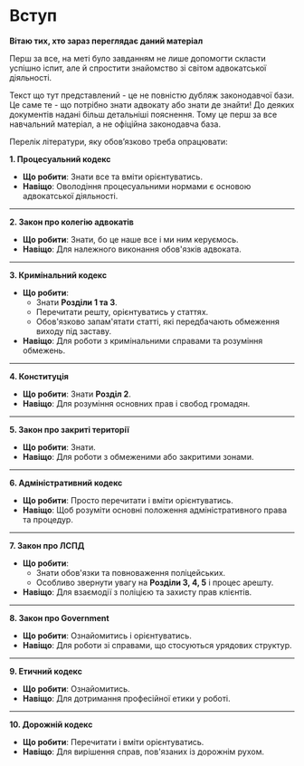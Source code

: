 
# Вступ

**Вітаю тих, хто зараз переглядає даний матеріал**

Перш за все, на меті було завданням не лише допомогти скласти успішно іспит, але й спростити знайомство зі світом адвокатської діяльності.

Текст що тут представлений - це не повністю дубляж законодавчої бази. Це саме те - що потрібно знати адвокату або знати де знайти! До деяких документів надані більш детальніші пояснення. Тому це перш за все навчальний матеріал, а не офіційна законодавча база. 

Перелік літератури, яку обов’язково треба опрацювати:

**1. Процесуальний кодекс**
- **Що робити**: Знати все та вміти орієнтуватись.
- **Навіщо**: Оволодіння процесуальними нормами є основою адвокатської діяльності.

---

**2. Закон про колегію адвокатів**
- **Що робити**: Знати, бо це наше все і ми ним керуємось.
- **Навіщо**: Для належного виконання обов'язків адвоката.

---

**3. Кримінальний кодекс**
- **Що робити**:
  - Знати **Розділи 1 та 3**.
  - Перечитати решту, орієнтуватись у статтях.
  - Обов'язково запам'ятати статті, які передбачають обмеження виходу під заставу.
- **Навіщо**: Для роботи з кримінальними справами та розуміння обмежень.

---

**4. Конституція**
- **Що робити**: Знати **Розділ 2**.
- **Навіщо**: Для розуміння основних прав і свобод громадян.

---

**5. Закон про закриті території**
- **Що робити**: Знати.
- **Навіщо**: Для роботи з обмеженими або закритими зонами.

---

**6. Адміністративний кодекс**
- **Що робити**: Просто перечитати і вміти орієнтуватись.
- **Навіщо**: Щоб розуміти основні положення адміністративного права та процедур.

---

**7. Закон про ЛСПД**
- **Що робити**:
  - Знати обов'язки та повноваження поліцейських.
  - Особливо звернути увагу на **Розділи 3, 4, 5** і процес арешту.
- **Навіщо**: Для взаємодії з поліцією та захисту прав клієнтів.

---

**8. Закон про Government**
- **Що робити**: Ознайомитись і орієнтуватись.
- **Навіщо**: Для роботи зі справами, що стосуються урядових структур.

---

**9. Етичний кодекс**
- **Що робити**: Ознайомитись.
- **Навіщо**: Для дотримання професійної етики у роботі.

---

**10. Дорожній кодекс**
- **Що робити**: Перечитати і вміти орієнтуватись.
- **Навіщо**: Для вирішення справ, пов'язаних із дорожнім рухом.
